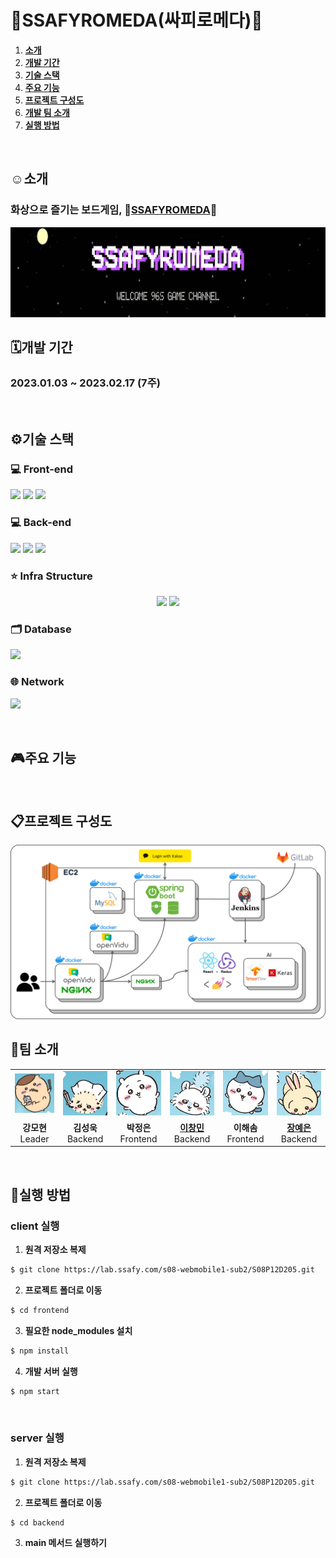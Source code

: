 # 🚀SSAFYROMEDA(싸피로메다)🚀

1. [**소개**](#소개)
2. [**개발 기간**](#개발-기간)
3. [**기술 스택**](#기술-스택)
4. [**주요 기능**](#주요-기능)
5. [**프로젝트 구성도**](#프로젝트-구성도)
6. [**개발 팀 소개**](#-팀-소개)
7. [**실행 방법**](#실행-방법)
<br />

## ☺️소개
### 화상으로 즐기는 보드게임, 🚀[SSAFYROMEDA](http://i8d205.p.ssafy.io)🚀
<a href="http://i8d205.p.ssafy.io"><img src="image/main.png"/></a>
<br />

## 🗓️개발 기간
### 2023.01.03 ~ 2023.02.17 (7주)
<br />

## ⚙️기술 스택
### 💻 Front-end
<p align="left">
<img src="https://img.shields.io/badge/javascript-2D333B?style=for-the-badge&logo=javascript&logoColor=007396">
<img src="https://img.shields.io/badge/react-2D333B?style=for-the-badge&logo=react&logoColor=61DAFB">
<img src="https://img.shields.io/badge/REDUX-2D333B?style=for-the-badge&logo=redux&logoColor=3578E5">
</p>

### 💻 Back-end
<p align="left">
<img src="https://img.shields.io/badge/java-2D333B?style=for-the-badge&logo=Java&logoColor=007396">
<img src="https://img.shields.io/badge/Spring Boot-2D333B?style=for-the-badge&logo=Spring Boot&logoColor=6DB33F">
<img src="https://img.shields.io/badge/Hibernate-2D333B?style=for-the-badge&logo=Hibernate&logoColor=59666C">
</p>

### ⭐ Infra Structure
<p align="center">
<img src="https://img.shields.io/badge/Amazon AWS-2D333B?style=for-the-badge&logo=Amazon AWS&logoColor=white">
<img src="https://img.shields.io/badge/Docker-2D333B?style=for-the-badge&logo=Docker&logoColor=blue">
</p>

### 🗂 Database
<p align="left">
<img src="https://img.shields.io/badge/MySQL-2D333B?style=for-the-badge&logo=MySQL&logoColor=4479A1">
</p>

### 🌐 Network
<p align="left">
<img src="https://img.shields.io/badge/NGINX-2D333B?style=for-the-badge&logo=NGINX&logoColor=009639">
</p>
<br />

## 🎮주요 기능
<br />

## 📋프로젝트 구성도
<img src="image/architecture.png">

## 🎲팀 소개
<table>
  <tr height="80px">
  <td align="center" width="100px">
      <a href="https://github.com/"><img src="image/mh.png"/></a>
      <td align="center" width="100px">
      <a href="https://github.com/"><img src="image/su.png"/></a>
      <td align="center" width="100px">
      <a href="https://github.com/"><img src="image/je.png"/></a>
      <td align="center" width="100px">
      <a href="https://github.com/cmlee0913"><img src="image/cm.png"/></a>
      <td align="center" width="100px">
      <a href="https://github.com/"><img src="image/hs.png"/></a>
    <td align="center" width="100px">
      <a href="https://github.com/dpdms2148"><img src="image/ye.png"/></a>
    </td>
  </tr>
  <tr>
    <td align="center" width="100px">
      <strong>강모현</strong></a><br>Leader
    </td>
    <td align="center" width="100px">
      <strong>김성욱</strong></a><br>Backend
    </td>
    <td align="center" width="100px">
      <strong>박정은</strong></a><br>Frontend
    </td>
    <td align="center" width="100px">
      <a href="https://github.com/cmlee0913"><strong>이창민</strong></a><br>Backend
    </td>
    <td align="center" width="100px">
      <strong>이해솜</strong></a><br>Frontend
    </td>
    </td>
    <td align="center" width="100px">
      <a href="https://github.com/dpdms2148"><strong>장예은</strong></a><br>Backend
    </td>
  </tr>
</table>
<br />

## 📌실행 방법
### client 실행

1. **원격 저장소 복제**

```bash
$ git clone https://lab.ssafy.com/s08-webmobile1-sub2/S08P12D205.git
```

2. **프로젝트 폴더로 이동**

```bash
$ cd frontend
```

3. **필요한 node_modules 설치**

```bash
$ npm install
```

4. **개발 서버 실행**

```bash
$ npm start
```

<br />

### server 실행

1. **원격 저장소 복제**

```bash
$ git clone https://lab.ssafy.com/s08-webmobile1-sub2/S08P12D205.git
```

2. **프로젝트 폴더로 이동**

```bash
$ cd backend
```

3. **main 메서드 실행하기**
